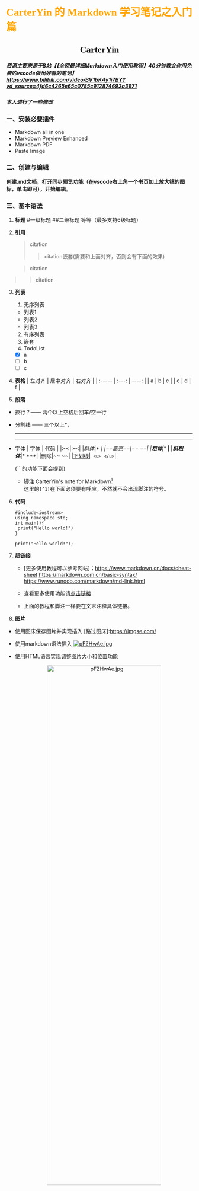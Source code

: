 # <font face="仿宋" color=orange>CarterYin 的 Markdown 学习笔记之入门篇</font>
## <center><font face="楷体" size=5>CarterYin</font></center>
##### 资源主要来源于B站【【全网最详细Markdown入门使用教程】40分钟教会你用免费的vscode做出好看的笔记】https://www.bilibili.com/video/BV1bK4y1i7BY?vd_source=4fd6c4265e65c0785c912874692a3971
##### 本人进行了一些修改

### 一、安装必要插件
  - Markdown all in one
  - Markdown Preview Enhanced
  - Markdown PDF
  - Paste Image
  
### 二、创建与编辑
  **创建.md文档，打开同步预览功能（在vscode右上角一个书页加上放大镜的图标，单击即可），开始编辑。**

### 三、基本语法
1. **标题**
#一级标题 
##二级标题
等等（最多支持6级标题）

2. **引用**
   > citation
   >> citation嵌套(需要和上面对齐，否则会有下面的效果)

   > citation
>>citation

3. **列表**
   1. 无序列表
   - 列表1
   + 列表2
   * 列表3
   2. 有序列表
   3. 嵌套
   4. TodoList
     - [x] a
     - [ ] b
     - [ ] c 
  
4. **表格**
   | 左对齐 | 居中对齐 | 右对齐 |
   | :----- | :---: | ----: |
   | a | b | c | 
   | c | d | f |

5. **段落**
- 换行？—— 两个以上空格后回车/空一行  
- 分割线 —— 三个以上*，
  ***
  ****
- 字体
  | 字体 | 代码 |
  |:--:|:--:|
  |*斜体*|* *|
  |==高亮==|== ==|
  |**粗体**|** **|
  |***斜粗体***|*** ***|
  |~~删除~~|~~ ~~|
  |<u>下划线</u>|``` <u> </u>```|

  (```的功能下面会提到)

  - 脚注
  CarterYin's note for Markdown[^1]  
  这里的```[^1]```在下面必须要有呼应，不然就不会出现脚注的符号。

6. **代码**
   ```
   #include<iostream>
   using namespace std;
   int main(){
    print("Hello world!")
   }
   ```
   `print("Hello world!");`

7. **超链接**
   - [更多使用教程可以参考网站]；https://www.markdown.cn/docs/cheat-sheet
   https://markdown.com.cn/basic-syntax/
   https://www.runoob.com/markdown/md-link.html

   - 查看更多使用功能请[点击链接][教程]
   - 上面的教程和脚注一样要在文末注释具体链接。

8. **图片**
- 使用图床保存图片并实现插入
  [路过图床]:https://imgse.com/
- 使用markdown语法插入
[![pFZHwAe.jpg](https://s11.ax1x.com/2024/01/23/pFZHwAe.jpg)](https://imgse.com/i/pFZHwAe)

- 使用HTML语言实现调整图片大小和位置功能
<a href="https://imgse.com/i/pFZHwAe"><div
align=center><img src="https://s11.ax1x.com/2024/01/23/pFZHwAe.jpg" alt="pFZHwAe.jpg" border="0" width="80%" height="60%"/></div></a>


### 四、其它操作

**插入latex公式**
- 行内显示公式：
  $f(x)=ax+b$
- 块内显示数学表达式：
$$
\begin{Bmatrix}
a & b\\
c & d
\end{Bmatrix}
$$

- **html/css语法**
  - ctrl+shift+p 搜索 "Markdown Preview Enhanced Customsize CSS"在style中使用css语法改标题格式等
  
```
.markdown-preview.markdown-preview {
  // modify your style here
  // eg: background-color: blue;
  h1 {
    text-align:center;     // 一级标题居中
  }
}
```

- **个性化设置**
  File-Preferences-Settings找到markdown对应的部分，进行个性化设置。


### 五、导出为pdf文档

- 使用Markdown PDF(不推荐，原因是格式问题，以及公式等无法呈现)
- 右键单击预览的.md文件，选择Open in Browser，在浏览器里右键另存为PDF(本人电脑尝试了不行，另存为pdf之后无法打开pdf文件)(于是本人建议借别人电脑搞)
- 经舍友帮助，发现另外一款好用的软件叫Typora,支持导出为PDF且没有格式错误。



[教程]:https://www.markdown.cn/docs/cheat-sheet
[^1]:芜湖！  

